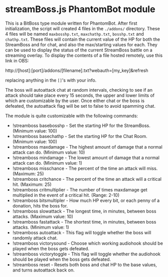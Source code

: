# streamBoss.js PhantomBot module

This is a BitBoss type module written for PhantomBot.  After first initialization, the script will created
4 files in the `./addons/` directory.  These 4 files will be named `maxbosshp.txt`, `maxchathp.txt`, `bosshp.txt` and `chathp.txt`.
These files will contain the current value of the HP for both the StreamBoss and for chat, and also the max/starting values for each.
They can be used to display the status of the current StreamBoss battle on a streaming overlay.  To display
the contents of a file hosted remotely, use this link in OBS:

http://[host]:[port]/addons/[filename].txt?webauth=[my_key]&refresh

replacing anything in the `[]`'s with your info.

The boss will autoattack chat at random intervals, checking to see if an attack should take place every 15 seconds,
the upper and lower limits of which are customizable by the user.
Once either chat or the boss is defeated, the autoattack flag will be set to false to avoid spamming chat.

The module is quite customizable with the following commands:

* !streamboss basebosshp     - Set the starting HP for the StreamBoss. (Minimum value: 100)
* !streamboss basechathp     - Set the starting HP for the Chat Room. (Minimum value: 100)
* !streamboss maxdamage      - The highest amount of damage that a normal attack can do. (Minimum value: 10)
* !streamboss mindamage      - The lowest amount of damage that a normal attack can do. (Minimum value: 1)
* !streamboss misschance     - The percent of the time an attack will miss. (Maximum: 25)
* !streamboss critchance     - The percent of the time an attack will a critical hit. (Maximum: 25)
* !streamboss critmultiplier - The number of times maxdamage get multiplied in the event of a critical hit. (Range: 2-10)
* !streamboss bitsmultipler  - How much HP every bit, or each penny of a donation, hits the boss for.
* !streamboss slowattack     - The longest time, in minutes, between boss attacks. (Maximum value: 10)
* !streamboss fastattack     - The shortest time, in minutes, between boss attacks. (Minimum value: 1)
* !streamboss autoattack     - This flag will toggle whether the boss will randomly attack chat.
* !streamboss victorysound   - Choose which working audiohook should be played when the boss gets defeated.
* !streamboss victorytoggle  - This flag will toggle whether the audiohook should be played when the boss gets defeated.
* !streamboss reset          - Resets both boss and chat HP to the base values, and turns autoattack back on.
